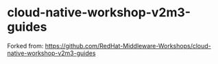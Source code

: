 # cloud-native-workshop-v2m3-guides
Forked from:
https://github.com/RedHat-Middleware-Workshops/cloud-native-workshop-v2m3-guides